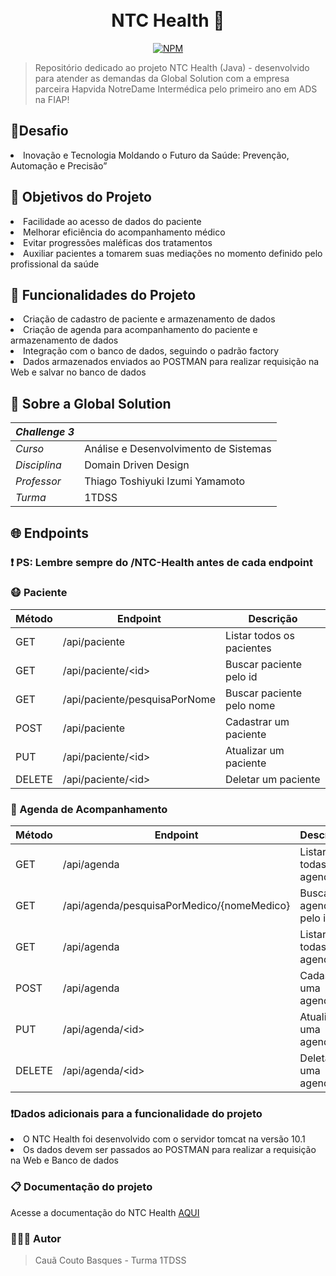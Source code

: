 <h1 align="center">
<br>NTC Health 💊
</h1>

<div align="center">

[![NPM](https://img.shields.io/npm/l/react)](https://github.com/ccoutob/GlobalSolutionFiap/blob/main/LICENSE)
 
</div>

> Repositório dedicado ao projeto NTC Health (Java) - desenvolvido para atender as demandas da Global Solution com a empresa parceira Hapvida NotreDame Intermédica pelo primeiro ano em ADS na FIAP!

<h2>📝Desafio</h2>
<li>Inovação e Tecnologia Moldando o Futuro da Saúde: Prevenção, Automação e Precisão”</li>

<h2 name="objetivo">🎯 Objetivos do Projeto</h2>
<li>Facilidade ao acesso de dados do paciente</li>
<li>Melhorar eficiência do acompanhamento médico</li>
<li>Evitar progressões maléficas dos tratamentos</li>
<li>Auxiliar pacientes a tomarem suas mediações no momento definido pelo profissional da saúde</li>

<h2>🤖 Funcionalidades do Projeto</h2>
 <li>Criação de cadastro de paciente e armazenamento de dados</li> 
 <li>Criação de agenda para acompanhamento do paciente e armazenamento de dados</li> 
 <li>Integração com o banco de dados, seguindo o padrão factory</li> 
 <li>Dados armazenados enviados ao POSTMAN para realizar requisição na Web e salvar no banco de dados</li> 
   
<h2>📖 Sobre a Global Solution</h2>

| _Challenge 3_ |                                       |
| ------------- | ------------------------------------- |
| _Curso_       | Análise e Desenvolvimento de Sistemas |
| _Disciplina_  | Domain Driven Design                  |
| _Professor_   | Thiago Toshiyuki Izumi Yamamoto       |
| _Turma_       | 1TDSS                                 |

<h2 name="endpoints">🌐 Endpoints</h2>

### ❗ PS: Lembre sempre do /NTC-Health antes de cada endpoint

### 😷 Paciente

| Método | Endpoint                      | Descrição                 |
| ------ | ----------------------------- | --------------------------|
| GET    | /api/paciente                 | Listar todos os pacientes |
| GET    | /api/paciente/&lt;id&gt;      | Buscar paciente pelo id   |
| GET    | /api/paciente/pesquisaPorNome | Buscar paciente pelo nome |
| POST   | /api/paciente                 | Cadastrar um paciente     |
| PUT    | /api/paciente/&lt;id&gt;      | Atualizar um paciente     |
| DELETE | /api/paciente/&lt;id&gt;      | Deletar um paciente       |

### 📃 Agenda de Acompanhamento
| Método | Endpoint                                        | Descrição               |
| ------ | ------------------------------------------------| ------------------------|
| GET    | /api/agenda                                     | Listar todas as agendas |
| GET    | /api/agenda/pesquisaPorMedico/{nomeMedico}      | Buscar agenda pelo id   |
| GET    | /api/agenda                                     | Listar todas as agendas |
| POST   | /api/agenda                                     | Cadastrar uma agenda    |
| PUT    | /api/agenda/&lt;id&gt;                          | Atualizar uma agenda    |
| DELETE | /api/agenda/&lt;id&gt;                          | Deletar uma agenda      |
   
### ❗️Dados adicionais para a funcionalidade do projeto
<li>O NTC Health foi desenvolvido com o servidor tomcat na versão 10.1</li> 
<li>Os dados devem ser passados ao POSTMAN para realizar a requisição na Web e Banco de dados   </li>
 
### 📋 Documentação do projeto
Acesse a documentação do NTC Health <a href="https://github.com/ccoutob/GlobalSolutionFiap/blob/main/NTC%20HEALTH%20-%20Documenta%C3%A7%C3%A3o.pdf">AQUI</a> 

### 🧑🏻‍💻 Autor 
> Cauã Couto Basques - Turma 1TDSS

